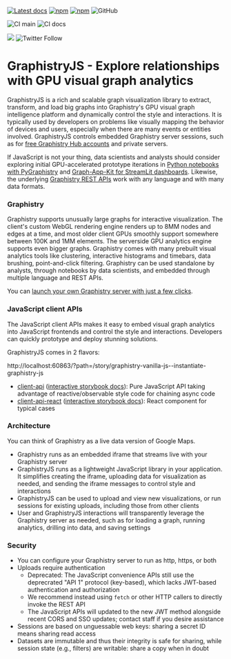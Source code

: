 [![Latest docs](https://img.shields.io/badge/docs-latest-brightgreen)](https://graphistry.github.io/graphistry-js/)
[![npm](https://img.shields.io/npm/v/@graphistry/client-api?label=%40graphistry%2Fclient-api&logo=npm)](https://www.npmjs.com/package/@graphistry/client-api)
[![npm](https://img.shields.io/npm/v/@graphistry/client-api?label=%40graphistry%2Fclient-api-react&logo=npm)](https://www.npmjs.com/package/@graphistry/client-api-react)
![GitHub](https://img.shields.io/github/license/graphistry/graphistry-js)

![CI main](https://github.com/graphistry/graphistry-js/workflows/CI/badge.svg) ![CI docs](https://github.com/graphistry/graphistry-js/workflows/Storybook/badge.svg)

[<img src="https://img.shields.io/badge/slack-Graphistry%20chat-yellow.svg?logo=slack">](https://join.slack.com/t/graphistry-community/shared_invite/zt-53ik36w2-fpP0Ibjbk7IJuVFIRSnr6g) 
![Twitter Follow](https://img.shields.io/twitter/follow/graphistry)


# GraphistryJS - Explore relationships with GPU visual graph analytics

GraphistryJS is a rich and scalable graph visualization library to extract, transform, and load big graphs into Graphistry's GPU visual graph intelligence platform and dynamically control the style and interactions. It is typically used by developers on problems like visually mapping the behavior of devices and users, especially when there are many events or entities involved.  GraphistryJS controls embedded Graphistry server sessions, such as for [free Graphistry Hub accounts](https://www.graphistry.com/get-started) and private servers.

If JavaScript is not your thing, data scientists and analysts should consider exploring initial GPU-accelerated prototype iterations in [Python notebooks with PyGraphistry](https://github.com/graphistry/pygraphistry) and [Graph-App-Kit for StreamLit dashboards](https://github.com/graphistry/graph-app-kit). Likewise, the underlying [Graphistry REST APIs](https://hub.graphistry.com/docs/api/) work with any language and with many data formats.

### Graphistry
Graphistry supports unusually large graphs for interactive visualization. The client's custom WebGL rendering engine renders up to 8MM nodes and edges at a time, and most older client GPUs smoothly support somewhere between 100K and 1MM elements. The serverside GPU analytics engine supports even bigger graphs. Graphistry comes with many prebuilt visual analytics tools like clustering, interactive histograms and timebars, data brushing, point-and-click filtering.  Graphistry can be used standalone by analysts, through notebooks by data scientists, and embedded through multiple language and REST APIs.

You can [launch your own Graphistry server with just a few clicks](https://www.graphistry.com/get-started).

### JavaScript client APIs
The JavaScript client APIs makes it easy to embed visual graph analytics into JavaScript frontends and control the style and interactions. Developers can quickly prototype and deploy stunning solutions.

GraphistryJS comes in 2 flavors:

http://localhost:60863/?path=/story/graphistry-vanilla-js--instantiate-graphistry-js

* [client-api](projects/client-api/README.md) ([interactive storybook docs](https://graphistry.github.io/graphistry-js/?path=/story/graphistry-vanilla-js)): Pure JavaScript API taking advantage of reactive/observable style code for chaining async code
* [client-api-react](projects/client-api-react/README.md) ([interactive storybook docs](https://graphistry.github.io/graphistry-js/)): React component for typical cases

### Architecture

You can think of Graphistry as a live data version of Google Maps.

* Graphistry runs as an embedded iframe that streams live with your Graphistry server
* GraphistryJS runs as a lightweight JavaScript library in your application. It simplifies creating the iframe, uploading data for visualization as needed, and sending the iframe messages to control style and interactions
* GraphistryJS can be used to upload and view new visualizations, or run sessions for existing uploads, including those from other clients
* User and GraphistryJS interactions will transparently leverage the Graphistry server as needed, such as for loading a graph, running analytics, drilling into data, and saving settings

### Security

* You can configure your Graphistry server to run as http, https, or both
* Uploads require authentication
  * Deprecated: The JavaScript convenience APIs still use the deprecrated "API 1" protocol (key-based), which lacks JWT-based authentication and authorization
  * We recommend instead using `fetch` or other HTTP callers to directly invoke the REST API
  * The JavaScript APIs will updated to the new JWT method alongside recent CORS and SSO updates; contact staff if you desire assistance
* Sessions are based on unguessable web keys: sharing a secret ID means sharing read access
* Datasets are immutable and thus their integrity is safe for sharing, while session state (e.g., filters) are writable: share a copy when in doubt
